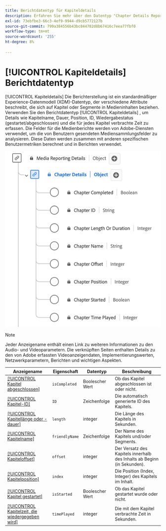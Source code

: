 ```yaml
---
title: Berichtdatentyp für Kapiteldetails
description: Erfahren Sie mehr über den Datentyp "Chapter Details Reporting Experience Data Model (XDM)".
exl-id: 73ebfbe3-66c3-4ef9-9944-d9cb5772127b
source-git-commit: 799a384556b43bc844782d8b67416c7eea77fbf0
workflow-type: tm+mt
source-wordcount: '255'
ht-degree: 8%

---
```


# [!UICONTROL Kapiteldetails] Berichtdatentyp

[!UICONTROL Kapiteldetails] Die Berichterstellung ist ein standardmäßiger Experience-Datenmodell (XDM)-Datentyp, der verschiedene Attribute beschreibt, die sich auf Kapitel oder Segmente in Medieninhalten beziehen. Verwenden Sie den Berichtdatentyp [!UICONTROL Kapiteldetails] , um Details wie Kapitelname, Dauer, Position, ID, Wiedergabestatus (gestartet/abgeschlossen) und die für jedes Kapitel verbrachte Zeit zu erfassen. Die Felder für die Medienberichte werden von Adobe-Diensten verwendet, um die von Benutzern gesendeten Mediensammlungsfelder zu analysieren. Diese Daten werden zusammen mit anderen spezifischen Benutzermetriken berechnet und in Berichten verwendet.

![Ein Diagramm des Datentyps für die Kapiteldetails-Berichterstellung.](../images/data-types/chapter-details-reporting.png)

>[!NOTE]
>
>Jeder Anzeigename enthält einen Link zu weiteren Informationen zu den Audio- und Videoparametern. Die verknüpften Seiten enthalten Details zu den von Adobe erfassten Videoanzeigendaten, Implementierungswerten, Netzwerkparametern, Berichten und wichtigen Aspekten.

| Anzeigename | Eigenschaft | Datentyp | Beschreibung |
|-------------------------------------------------------------------------------------------------------------------------------------------------------------------------|---------------|-----------|--------------------------------------------------------------|
| [[!UICONTROL Kapitel abgeschlossen]](https://experienceleague.adobe.com/docs/media-analytics/using/implementation/variables/chapter-parameters.html#chapter-complete) | `isCompleted` | Boolescher Wert | Ob das Kapitel abgeschlossen ist oder nicht. |
| [[!UICONTROL Kapitel-ID]](https://experienceleague.adobe.com/docs/media-analytics/using/implementation/variables/chapter-parameters.html#chapter) | `ID` | Zeichenfolge | Die automatisch generierte ID des Kapitels. |
| [[!UICONTROL Kapitellänge oder -dauer]](https://experienceleague.adobe.com/docs/media-analytics/using/implementation/variables/chapter-parameters.html#chapter-length) | `length` | integer | Die Länge des Kapitels in Sekunden. |
| [[!UICONTROL Kapitelname]](https://experienceleague.adobe.com/docs/media-analytics/using/implementation/variables/chapter-parameters.html#chapter-name) | `friendlyName` | Zeichenfolge | Der Name des Kapitels und/oder Segments. |
| [[!UICONTROL Kapiteloffset]](https://experienceleague.adobe.com/docs/media-analytics/using/implementation/variables/chapter-parameters.html#chapter-offset) | `offset` | integer | Der Versatz des Kapitels innerhalb des Inhalts ab Beginn (in Sekunden). |
| [[!UICONTROL Kapitelposition]](https://experienceleague.adobe.com/docs/media-analytics/using/implementation/variables/chapter-parameters.html#chapter-position) | `index` | integer | Die Position (Index, Integer) des Kapitels im Inhalt. |
| [[!UICONTROL Kapitel gestartet]](https://experienceleague.adobe.com/docs/media-analytics/using/implementation/variables/chapter-parameters.html#chapter-start) | `isStarted` | Boolescher Wert | Ob das Kapitel gestartet wurde oder nicht. |
| [[!UICONTROL Kapitelzeit, die wiedergegeben wird]](https://experienceleague.adobe.com/docs/media-analytics/using/implementation/variables/chapter-parameters.html#chapter-time-spent) | `timePlayed` | integer | Die mit dem Kapitel verbrachte Zeit in Sekunden. |
